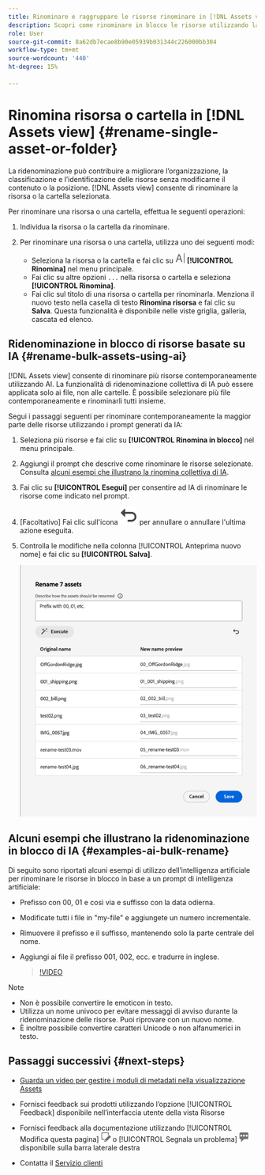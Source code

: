 ```yaml
---
title: Rinominare e raggruppare le risorse rinominare in [!DNL Assets view]
description: Scopri come rinominare in blocco le risorse utilizzando la nuova interfaccia utente di Assets (vista Assets). Consente di rinominare più risorse contemporaneamente.
role: User
source-git-commit: 8a62db7ecae8b90e05939b031344c226000bb304
workflow-type: tm+mt
source-wordcount: '440'
ht-degree: 15%

---
```


# Rinomina risorsa o cartella in [!DNL Assets view] {#rename-single-asset-or-folder}

La ridenominazione può contribuire a migliorare l’organizzazione, la classificazione e l’identificazione delle risorse senza modificarne il contenuto o la posizione. [!DNL Assets view] consente di rinominare la risorsa o la cartella selezionata.

Per rinominare una risorsa o una cartella, effettua le seguenti operazioni:

1. Individua la risorsa o la cartella da rinominare.

1. Per rinominare una risorsa o una cartella, utilizza uno dei seguenti modi:

   * Seleziona la risorsa o la cartella e fai clic su ![icona Rinomina](assets/do-not-localize/rename-icon.png) **[!UICONTROL Rinomina]** nel menu principale.
   * Fai clic su altre opzioni `...` nella risorsa o cartella e seleziona **[!UICONTROL Rinomina]**.
   * Fai clic sul titolo di una risorsa o cartella per rinominarla. Menziona il nuovo testo nella casella di testo **Rinomina risorsa** e fai clic su **Salva**. Questa funzionalità è disponibile nelle viste griglia, galleria, cascata ed elenco.

## Ridenominazione in blocco di risorse basate su IA {#rename-bulk-assets-using-ai}

[!DNL Assets view] consente di rinominare più risorse contemporaneamente utilizzando AI. La funzionalità di ridenominazione collettiva di IA può essere applicata solo ai file, non alle cartelle. È possibile selezionare più file contemporaneamente e rinominarli tutti insieme.

Segui i passaggi seguenti per rinominare contemporaneamente la maggior parte delle risorse utilizzando i prompt generati da IA:

1. Seleziona più risorse e fai clic su **[!UICONTROL Rinomina in blocco]** nel menu principale.

1. Aggiungi il prompt che descrive come rinominare le risorse selezionate. Consulta [alcuni esempi che illustrano la rinomina collettiva di IA](#examples-ai-bulk-rename).

1. Fai clic su **[!UICONTROL Esegui]** per consentire ad IA di rinominare le risorse come indicato nel prompt.

1. [Facoltativo] Fai clic sull&#39;icona ![Annulla](assets/do-not-localize/undo.svg) per annullare o annullare l&#39;ultima azione eseguita.

1. Controlla le modifiche nella colonna [!UICONTROL Anteprima nuovo nome] e fai clic su **[!UICONTROL Salva]**.

   ![Ridenominazione collettiva IA](assets/ai-bulk-rename.png)

## Alcuni esempi che illustrano la ridenominazione in blocco di IA {#examples-ai-bulk-rename}

Di seguito sono riportati alcuni esempi di utilizzo dell’intelligenza artificiale per rinominare le risorse in blocco in base a un prompt di intelligenza artificiale:

* Prefisso con 00, 01 e così via e suffisso con la data odierna.
* Modificate tutti i file in &quot;my-file&quot; e aggiungete un numero incrementale.
* Rimuovere il prefisso e il suffisso, mantenendo solo la parte centrale del nome.
* Aggiungi ai file il prefisso 001, 002, ecc. e tradurre in inglese.

  >[!VIDEO](https://video.tv.adobe.com/v/3440975)

>[!NOTE]
>
> * Non è possibile convertire le emoticon in testo.
> * Utilizza un nome univoco per evitare messaggi di avviso durante la ridenominazione delle risorse. Puoi riprovare con un nuovo nome.
> * È inoltre possibile convertire caratteri Unicode o non alfanumerici in testo.

## Passaggi successivi {#next-steps}

* [Guarda un video per gestire i moduli di metadati nella visualizzazione Assets](https://experienceleague.adobe.com/docs/experience-manager-learn/assets-essentials/configuring/metadata-forms.html?lang=it)

* Fornisci feedback sui prodotti utilizzando l’opzione [!UICONTROL Feedback] disponibile nell’interfaccia utente della vista Risorse

* Fornisci feedback alla documentazione utilizzando [!UICONTROL Modifica questa pagina] ![modifica la pagina](assets/do-not-localize/edit-page.png) o [!UICONTROL Segnala un problema] ![crea un problema GitHub](assets/do-not-localize/github-issue.png) disponibile sulla barra laterale destra

* Contatta il [Servizio clienti](https://experienceleague.adobe.com/?support-solution=General&amp;lang=it#support)
